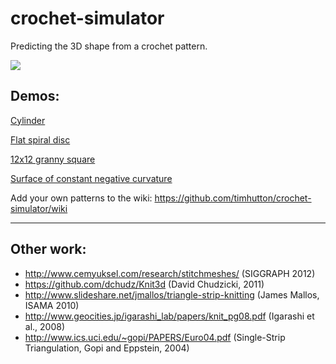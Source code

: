 crochet-simulator
=================

Predicting the 3D shape from a crochet pattern.

<a href="https://timhutton.github.io/crochet-simulator/?(c)21(sc-20)400"><img src="https://github.com/timhutton/crochet-simulator/assets/647092/9761f425-932b-423f-9f96-1c854bbc91c6"></a>

Demos:
------

[Cylinder](http://timhutton.github.io/crochet-simulator/)

[Flat spiral disc](http://timhutton.github.io/crochet-simulator/?(c)5sc-4sc-5(sc-6)2(sc-7)2(sc-8)2(sc-9)2(sc-10)2(sc-11)2(sc-12)2(sc-13)3(sc-14)3(sc-15)3(sc-16)3(sc-17)3(sc-18)3(sc-19)4(sc-20)4(sc-21)4(sc-22)4(sc-23)4(sc-24)4(sc-25)5(sc-26)5(sc-27)5(sc-28)5(sc-29)5(sc-30)5(sc-31)6(sc-32)6(sc-33)6(sc-34)6(sc-35)6(sc-36)6(sc-37)7)

[12x12 granny square](http://timhutton.github.io/crochet-simulator/?(c)12(c,sc-2,sc-4,sc-6,sc-8,sc-10,sc-12,sc-14,sc-16,sc-18,sc-20,sc-22)11)

[Surface of constant negative curvature](http://timhutton.github.io/crochet-simulator/?(c)5sc-4sc-5(sc-6)2(sc-7)2(sc-8)2(sc-9)2(sc-10)2(sc-11)2(sc-12)2(sc-13)2(sc-14)3(sc-15)3(sc-16)2(sc-17)3(sc-18)3(sc-19)2(sc-20)3(sc-21)3(sc-22)3(sc-23)3(sc-24)3(sc-25)4(sc-26)3(sc-27)3(sc-28)3(sc-29)3(sc-30)3(sc-31)4(sc-32)4(sc-33)4(sc-34)4(sc-35)3(sc-36)4(sc-37)4(sc-38)4(sc-39)4(sc-40)4(sc-41)3(sc-42)4(sc-43)4(sc-44)4(sc-45)4(sc-46)3(sc-47)4(sc-48)4(sc-49)4(sc-50)4(sc-51)3(sc-52)4(sc-53)4(sc-54)4(sc-55)4(sc-56)3(sc-57)4(sc-58)4(sc-59)4(sc-60)4(sc-61)4(sc-62)4(sc-63)3(sc-64)4(sc-65)4(sc-66)4(sc-67)4(sc-68)4(sc-69)3(sc-70)4(sc-71)4(sc-72)4(sc-73)4(sc-74)4(sc-75)4(sc-76)4(sc-77)4(sc-78)4(sc-79)4(sc-80)4(sc-81)4(sc-82)4(sc-83)4(sc-84)4(sc-85)4(sc-86)4(sc-87)4(sc-88)4(sc-89)5(sc-90)4(sc-91)4(sc-92)4(sc-93)4(sc-94)4(sc-95)4(sc-96)4(sc-97)4(sc-98)4(sc-99)4(sc-100)4(sc-101)2)

Add your own patterns to the wiki: https://github.com/timhutton/crochet-simulator/wiki

----

Other work:
-----------

  * http://www.cemyuksel.com/research/stitchmeshes/ (SIGGRAPH 2012)
  * https://github.com/dchudz/Knit3d (David Chudzicki, 2011)
  * http://www.slideshare.net/jmallos/triangle-strip-knitting (James Mallos, ISAMA 2010)
  * http://www.geocities.jp/igarashi_lab/papers/knit_pg08.pdf (Igarashi et al., 2008)
  * http://www.ics.uci.edu/~gopi/PAPERS/Euro04.pdf (Single-Strip Triangulation, Gopi and Eppstein, 2004)
